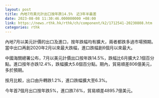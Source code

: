 ```yaml
---
layout: post
title: 內地7月美元計出口按年跌14.5%　近3年半最差
date: 2023-08-08 11:30:46.000000000 +08:00
link: https://news.rthk.hk/rthk/ch/component/k2/1712541-20230808.htm
categories: rthk
---
```


內地7月以美元計價的出口及進口，按年跌幅均有擴大，兩者都跌多過市場預期。當中出口再創2020年2月以來最大跌幅，進口跌幅創6個月以來最大。

中國海關總署公布，7月以美元計價出口按年跌14.5%，跌幅比6月擴大2.1個百分點。進口按年亦跌12.4%，跌幅擴大5.6個百分點。期內，貿易順差806億美元，多於預期。

按月比較，出口由升轉跌1.2%，進口跌幅擴大至6.3%。

今年首7個月出口按年跌5%，進口跌7.6%，貿易順差4895.7億美元。
